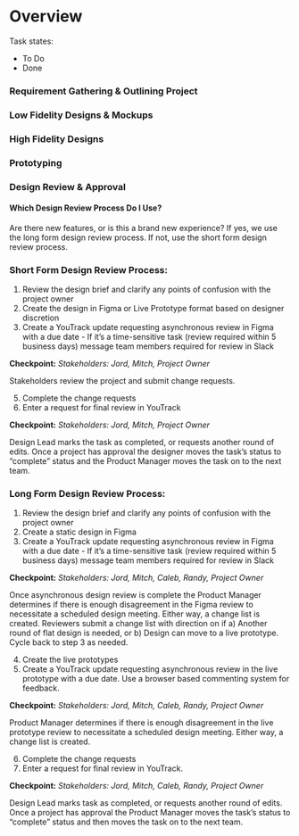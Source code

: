 # Overview

Task states:
- To Do
- Done

### Requirement Gathering & Outlining Project

### Low Fidelity Designs & Mockups

### High Fidelity Designs

### Prototyping

### Design Review & Approval



#### Which Design Review Process Do I Use? ####
Are there new features, or is this a brand new experience? If yes, we use the long form design review process. If not, use the short form design review process.

### Short Form Design Review Process: ###
1. Review the design brief and clarify any points of confusion with the project owner
2. Create the design in Figma or Live Prototype format based on designer discretion
3. Create a YouTrack update requesting asynchronous review in Figma with a due date - If it’s a time-sensitive task (review required within 5 business days) message team members required for review in Slack

**Checkpoint:**
_Stakeholders: Jord, Mitch, Project Owner_

Stakeholders review the project and submit change requests.

5. Complete the change requests
6. Enter a request for final review in YouTrack

**Checkpoint:**
_Stakeholders: Jord, Mitch, Project Owner_

Design Lead marks the task as completed, or requests another round of edits. Once a project has approval the designer moves the task’s status to “complete” status and the Product Manager moves the task on to the next team.


### Long Form Design Review Process: ###
1. Review the design brief and clarify any points of confusion with the project owner
2. Create a static design in Figma
3. Create a YouTrack update requesting asynchronous review in Figma with a due date - If it’s a time-sensitive task (review required within 5 business days) message team members required for review in Slack

**Checkpoint:**
_Stakeholders: Jord, Mitch, Caleb, Randy, Project Owner_

Once asynchronous design review is complete the Product Manager determines if there is enough disagreement in the Figma review to necessitate a scheduled design meeting. Either way, a change list is created.
Reviewers submit a change list with direction on if a) Another round of flat design is needed, or b) Design can move to a live prototype. Cycle back to step 3 as needed.

4. Create the live prototypes
5. Create a YouTrack update requesting asynchronous review in the live prototype with a due date. Use a browser based commenting system for feedback.

**Checkpoint:**
_Stakeholders: Jord, Mitch, Caleb, Randy, Project Owner_

Product Manager determines if there is enough disagreement in the live prototype review to necessitate a scheduled design meeting. Either way, a change list is created.

6. Complete the change requests
7. Enter a request for final review in YouTrack.

**Checkpoint:**
_Stakeholders: Jord, Mitch, Caleb, Randy, Project Owner_

Design Lead marks task as completed, or requests another round of edits. Once a project has approval the Product Manager moves the task’s status to “complete” status and then moves the task on to the next team.
